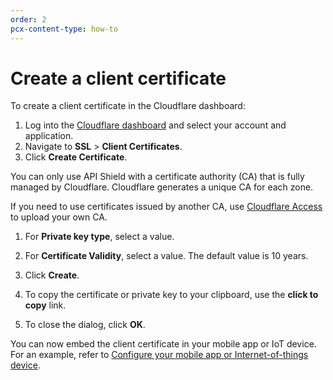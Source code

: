 ```yaml
---
order: 2
pcx-content-type: how-to
---
```


# Create a client certificate

To create a client certificate in the Cloudflare dashboard:

1. Log into the [Cloudflare dashboard](https://dash.cloudflare.com) and select your account and application.
1. Navigate to **SSL** > **Client Certificates**.
1. Click **Create Certificate**.

  <Aside type='warning' header='Important'>

You can only use API Shield with a certificate authority (CA) that is fully managed by Cloudflare. Cloudflare generates a unique CA for each zone.

If you need to use certificates issued by another CA, use <a href="https://developers.cloudflare.com/cloudflare-one/identity/devices/mutual-tls-authentication?">Cloudflare Access</a> to upload your own CA.

  </Aside>

1. For **Private key type**, select a value.

1. For **Certificate Validity**, select a value. The default value is 10 years.

1. Click **Create**.

1. To copy the certificate or private key to your clipboard, use the **click to copy** link.

1. To close the dialog, click **OK**.

You can now embed the client certificate in your mobile app or IoT device. For an example, refer to [Configure your mobile app or Internet-of-things device](/client-certificates/configure-your-mobile-app-or-iot-device).
